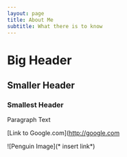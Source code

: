 ```yaml
---
layout: page
title: About Me
subtitle: What there is to know
---
```


# Big Header

## Smaller Header

### Smallest Header

Paragraph Text

[Link to Google.com](http://google.com

![Penguin Image](* insert link*)
